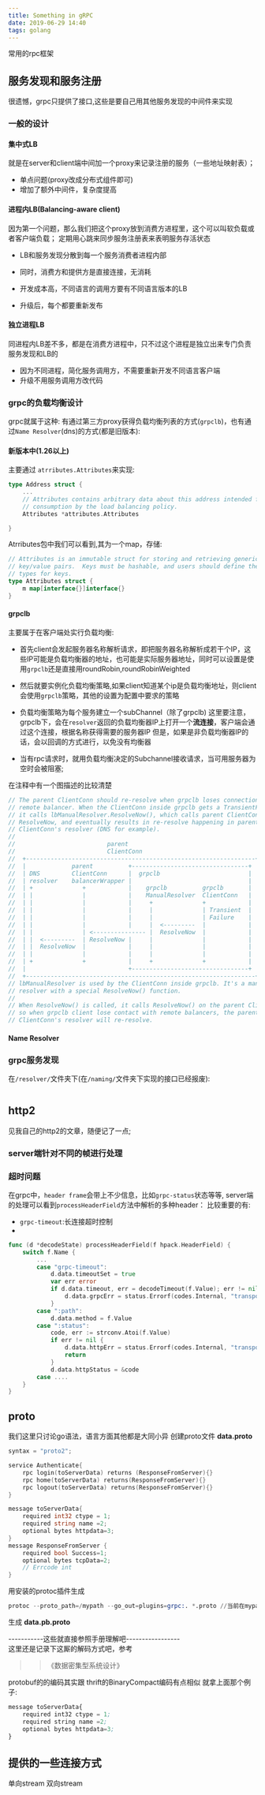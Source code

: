 ```yaml
---
title: Something in gRPC 
date: 2019-06-29 14:40
tags: golang
---
```


常用的rpc框架

<!--more-->
## 服务发现和服务注册

很遗憾，grpc只提供了接口,这些是要自己用其他服务发现的中间件来实现

### 一般的设计

#### 集中式LB

就是在server和client端中间加一个proxy来记录注册的服务（一些地址映射表）；

- 单点问题(proxy改成分布式组件即可)
- 增加了额外中间件，复杂度提高

#### 进程内LB(Balancing-aware client)

因为第一个问题，那么我们把这个proxy放到消费方进程里，这个可以叫软负载或者客户端负载；
定期用心跳来同步服务注册表来表明服务存活状态

- LB和服务发现分散到每一个服务消费者进程内部
- 同时，消费方和提供方是直接连接，无消耗

- 开发成本高，不同语言的调用方要有不同语言版本的LB
- 升级后，每个都要重新发布

#### 独立进程LB

同进程内LB差不多，都是在消费方进程中，只不过这个进程是独立出来专门负责服务发现和LB的

- 因为不同进程，简化服务调用方，不需要重新开发不同语言客户端
- 升级不用服务调用方改代码

### grpc的负载均衡设计

grpc就属于这种:
有通过第三方proxy获得负载均衡列表的方式(`grpclb`)，也有通过`Name Resolver`(dns)的方式(都是旧版本):
#### 新版本中(1.26以上)
主要通过 `atrributes.Attributes`来实现:

```go
type Address struct {
	...
	// Attributes contains arbitrary data about this address intended for
	// consumption by the load balancing policy.
	Attributes *attributes.Attributes

}

```
Atrributes包中我们可以看到,其为一个map，存储:
```go
// Attributes is an immutable struct for storing and retrieving generic
// key/value pairs.  Keys must be hashable, and users should define their own
// types for keys.
type Attributes struct {
	m map[interface{}]interface{}
}

```

#### grpclb
主要属于在客户端处实行负载均衡:
- 首先client会发起服务器名称解析请求，即把服务器名称解析成若干个IP，这些IP可能是负载均衡器的地址，也可能是实际服务器地址，同时可以设置是使用`grpclb`还是直接用roundRobin,roundRobinWeighted

- 然后就要实例化负载均衡策略,如果client知道某个ip是负载均衡地址，则client会使用`grpclb`策略，其他的设置为配置中要求的策略

- 负载均衡策略为每个服务建立一个subChannel（除了grpclb)
	这里要注意，grpclb下，会在`resolver`返回的负载均衡器IP上打开一个**流连接**，客户端会通过这个连接，根据名称获得需要的服务器IP
	但是，如果是非负载均衡器IP的话，会以回调的方式进行，以免没有均衡器

- 当有rpc请求时，就用负载均衡决定的Subchannel接收请求，当可用服务器为空时会被阻塞;

在注释中有一个图描述的比较清楚
```go
// The parent ClientConn should re-resolve when grpclb loses connection to the
// remote balancer. When the ClientConn inside grpclb gets a TransientFailure,
// it calls lbManualResolver.ResolveNow(), which calls parent ClientConn's
// ResolveNow, and eventually results in re-resolve happening in parent
// ClientConn's resolver (DNS for example).
//
//                          parent
//                          ClientConn
//  +-----------------------------------------------------------------+
//  |             parent          +---------------------------------+ |
//  | DNS         ClientConn      |  grpclb                         | |
//  | resolver    balancerWrapper |                                 | |
//  | +              +            |    grpclb          grpclb       | |
//  | |              |            |    ManualResolver  ClientConn   | |
//  | |              |            |     +              +            | |
//  | |              |            |     |              | Transient  | |
//  | |              |            |     |              | Failure    | |
//  | |              |            |     |  <---------  |            | |
//  | |              | <--------------- |  ResolveNow  |            | |
//  | |  <---------  | ResolveNow |     |              |            | |
//  | |  ResolveNow  |            |     |              |            | |
//  | |              |            |     |              |            | |
//  | +              +            |     +              +            | |
//  |                             +---------------------------------+ |
//  +-----------------------------------------------------------------+
// lbManualResolver is used by the ClientConn inside grpclb. It's a manual
// resolver with a special ResolveNow() function.
//
// When ResolveNow() is called, it calls ResolveNow() on the parent ClientConn,
// so when grpclb client lose contact with remote balancers, the parent
// ClientConn's resolver will re-resolve.
```
#### Name Resolver



### grpc服务发现

在`/resolver/`文件夹下(在`/naming/`文件夹下实现的接口已经报废):


```go

```
## http2

见我自己的http2的文章，随便记了一点;
### server端针对不同的帧进行处理



### 超时问题

在grpc中，`header frame`会带上不少信息，比如`grpc-status`状态等等,
server端的处理可以看到`processHeaderField`方法中解析的多种header：
比较重要的有:
- `grpc-timeout`:长连接超时控制
- 

```go
func (d *decodeState) processHeaderField(f hpack.HeaderField) {
	switch f.Name {
		...
		case "grpc-timeout":
			d.data.timeoutSet = true
			var err error
			if d.data.timeout, err = decodeTimeout(f.Value); err != nil {
				d.data.grpcErr = status.Errorf(codes.Internal, "transport: malformed time-out: %v", err)
			}
		case ":path":
			d.data.method = f.Value
		case ":status":
			code, err := strconv.Atoi(f.Value)
			if err != nil {
				d.data.httpErr = status.Errorf(codes.Internal, "transport: malformed http-status: %v", err)
				return
			}
			d.data.httpStatus = &code
		case ....
	}
}
```

## proto
我们这里只讨论go语法，语言方面其他都是大同小异
创建proto文件 **data.proto**

```go
syntax = "proto2";

service Authenticate{
	rpc login(toServerData) returns (ResponseFromServer){}
	rpc home(toServerData) returns(ResponseFromServer){}
	rpc logout(toServerData) returns(ResponseFromServer){}
}

message toServerData{
	required int32 ctype = 1;
	required string name =2;
    optional bytes httpdata=3;
}
message ResponseFromServer {
	required bool Success=1;
	optional bytes tcpData=2;
	// Errcode int
}
```

用安装的protoc插件生成
```s
protoc --proto_path=/mypath --go_out=plugins=grpc:. *.proto //当前在mypath路径下，用grpc模式生成proto文件
```

生成 **data.pb.proto**

-----------这些就直接参照手册理解吧-----------------  
这里还是记录下这厮的解码方式吧，参考
>> 《数据密集型系统设计》

protobuf的的编码其实跟 thrift的BinaryCompact编码有点相似
就拿上面那个例子:

```pb
message toServerData{
	required int32 ctype = 1;
	required string name =2;
    optional bytes httpdata=3;
}
```

## 提供的一些连接方式


单向stream
双向stream
